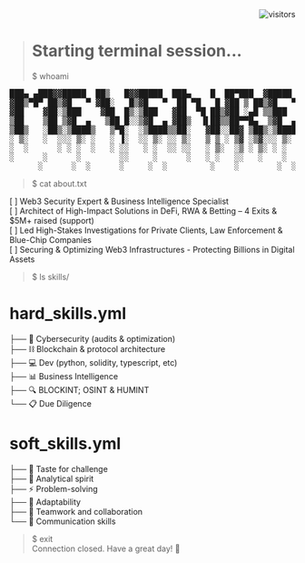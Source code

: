 <div align="right">
    <img src="https://visitor-badge.laobi.icu/badge?page_id=samewinter.samewinter" alt="visitors"/>
</div>

> # Starting terminal session...
> $ whoami

<pre style="user-select: none;">
███▄ ▄███▓▓█████  ██▒   █▓▓█████  ███▄    █  ██▀███  ▓█████  ██ ▄█▀▄▄▄█████▓
▓██▒▀█▀ ██▒▓█   ▀ ▓██░   █▒▓█   ▀  ██ ▀█   █ ▓██ ▒ ██▒▓█   ▀  ██▄█▒ ▓  ██▒ ▓▒
▓██    ▓██░▒███    ▓██  █▒░▒███   ▓██  ▀█ ██▒▓██ ░▄█ ▒▒███   ▓███▄░ ▒ ▓██░ ▒░
▒██    ▒██ ▒▓█  ▄   ▒██ █░░▒▓█  ▄ ▓██▒  ▐▌██▒▒██▀▀█▄  ▒▓█  ▄ ▓██ █▄ ░ ▓██▓ ░
▒██▒   ░██▒░▒████▒   ▒▀█░  ░▒████▒▒██░   ▓██░░██▓ ▒██▒░▒████▒▒██▒ █▄  ▒██▒ ░
░ ▒░   ░  ░░░ ▒░ ░   ░ ▐░  ░░ ▒░ ░░ ▒░   ▒ ▒ ░ ▒▓ ░▒▓░░░ ▒░ ░▒ ▒▒ ▓▒  ▒ ░░
░  ░      ░ ░ ░  ░   ░ ░░   ░ ░  ░░ ░░   ░ ▒░  ░▒ ░ ▒░ ░ ░  ░░ ░▒ ▒░    ░
░      ░      ░        ░░     ░      ░   ░ ░   ░░   ░    ░   ░ ░░ ░   ░
      ░      ░  ░      ░     ░  ░         ░    ░        ░  ░░  ░
</pre>

> $ cat about.txt

[ ] Web3 Security Expert & Business Intelligence Specialist  
[ ] Architect of High-Impact Solutions in DeFi, RWA & Betting – 4 Exits & $5M+ raised (support)  
[ ] Led High-Stakes Investigations for Private Clients, Law Enforcement & Blue-Chip Companies  
[ ] Securing & Optimizing Web3 Infrastructures - Protecting Billions in Digital Assets  

> $ ls skills/

# hard_skills.yml  
├── 🔐 Cybersecurity (audits & optimization)  
├── ⛓️ Blockchain & protocol architecture  
├── 💻 Dev (python, solidity, typescript, etc)  
├── 📊 Business Intelligence  
├── 🔍 BLOCKINT; OSINT & HUMINT  
└── 📋 Due Diligence  

# soft_skills.yml  
├── 🎯 Taste for challenge  
├── 🔄 Analytical spirit  
├── ⚡ Problem-solving  
├── 🔄 Adaptability  
├── 👥 Teamwork and collaboration  
└── 💬 Communication skills  

> $ exit  
> Connection closed. Have a great day! 👋  
